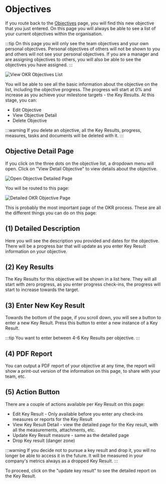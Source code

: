 # Objectives

If you route back to the [Objectives](https://skhokho.io/management/team-objectives/view) page, you will find this new objective that you just entered.
On this page you will always be able to see a list of your current objectives within the organisation.

:::tip
On this page you will only see the team objectives and your own personal objectives. Personal objectives of others will not be shown to you and others will not see your personal objectives. If you are a manager and are assigning objectives to others, you will also be able to see the objectives you have assigned.
:::

![View OKR Objectives List](/img/okr_objectives_list.png)

You will be able to see all the basic information about the objective on the list, including the objective progress. The progress will start at 0% and increase as you achieve your milestone targets - the Key Results.
At this stage, you can:
* Edit Objective
* View Objective Detail
* Delete Objective

:::warning
If you delete an objective, all the Key Results, progress, measures, tasks and documents will be deleted with it.
:::

## Objective Detail Page

If you click on the three dots on the objective list, a dropdown menu will open. Click on "View Detail Objective" to view details about the objective.

![Open Objective Detailed Page](/img/open_detailed_okr_objective_page.png)

You will be routed to this page:


![Detailed OKR Objective Page](/img/detailed_okr_objective_page.png)

This is probably the most important page of the OKR process. These are all the different things you can do on this page:

## (1) Detailed Description
Here you will see the description you provided and dates for the objective. There will be a progress bar that will update as you enter Key Result information on your objective.

## (2) Key Results
The Key Results for this objective will be shown in a list here. They will all start with zero progress, as you enter progress check-ins, the progress will start to increase towards the target.

## (3) Enter New Key Result
Towards the bottom of the page, if you scroll down, you will see a button to enter a new Key Result. Press this button to enter a new instance of a Key Result.

:::tip
You want to enter between 4-6 Key Results per objective.
:::

## (4) PDF Report
You can output a PDF report of your objective at any time, the report will show a print-out version of the information on this page, to share with your team, etc.

## (5) Action Button
There are a couple of actions available per Key Result on this page:

* Edit Key Result - Only available before you enter any check-ins measures or reports for the Key Result
* View Key Result Detail - view the detailed page for the Key result, with all the measurements, attachments, etc.
* Update Key Result measure - same as the detailed page
* Drop Key result (danger zone)

:::warning
If you decide not to pursue a key result and drop it, you will no longer be able to access it in the future. It will be measured in your company's metrics always as a dropped Key Result.
:::

To proceed, click on the "update key result" to see the detailed report on the Key Result.
